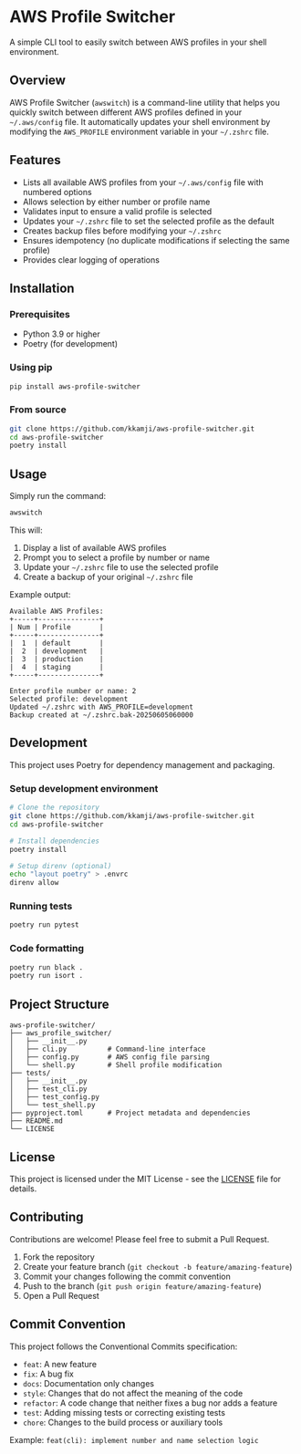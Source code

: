 # AWS Profile Switcher

A simple CLI tool to easily switch between AWS profiles in your shell environment.

## Overview

AWS Profile Switcher (`awswitch`) is a command-line utility that helps you quickly switch between different AWS profiles defined in your `~/.aws/config` file. It automatically updates your shell environment by modifying the `AWS_PROFILE` environment variable in your `~/.zshrc` file.

## Features

- Lists all available AWS profiles from your `~/.aws/config` file with numbered options
- Allows selection by either number or profile name
- Validates input to ensure a valid profile is selected
- Updates your `~/.zshrc` file to set the selected profile as the default
- Creates backup files before modifying your `~/.zshrc`
- Ensures idempotency (no duplicate modifications if selecting the same profile)
- Provides clear logging of operations

## Installation

### Prerequisites

- Python 3.9 or higher
- Poetry (for development)

### Using pip

```bash
pip install aws-profile-switcher
```

### From source

```bash
git clone https://github.com/kkamji/aws-profile-switcher.git
cd aws-profile-switcher
poetry install
```

## Usage

Simply run the command:

```bash
awswitch
```

This will:
1. Display a list of available AWS profiles
2. Prompt you to select a profile by number or name
3. Update your `~/.zshrc` file to use the selected profile
4. Create a backup of your original `~/.zshrc` file

Example output:
```
Available AWS Profiles:
+-----+---------------+
| Num | Profile       |
+-----+---------------+
|  1  | default       |
|  2  | development   |
|  3  | production    |
|  4  | staging       |
+-----+---------------+

Enter profile number or name: 2
Selected profile: development
Updated ~/.zshrc with AWS_PROFILE=development
Backup created at ~/.zshrc.bak-20250605060000
```

## Development

This project uses Poetry for dependency management and packaging.

### Setup development environment

```bash
# Clone the repository
git clone https://github.com/kkamji/aws-profile-switcher.git
cd aws-profile-switcher

# Install dependencies
poetry install

# Setup direnv (optional)
echo "layout poetry" > .envrc
direnv allow
```

### Running tests

```bash
poetry run pytest
```

### Code formatting

```bash
poetry run black .
poetry run isort .
```

## Project Structure

```
aws-profile-switcher/
├── aws_profile_switcher/
│   ├── __init__.py
│   ├── cli.py          # Command-line interface
│   ├── config.py       # AWS config file parsing
│   └── shell.py        # Shell profile modification
├── tests/
│   ├── __init__.py
│   ├── test_cli.py
│   ├── test_config.py
│   └── test_shell.py
├── pyproject.toml      # Project metadata and dependencies
├── README.md
└── LICENSE
```

## License

This project is licensed under the MIT License - see the [LICENSE](LICENSE) file for details.

## Contributing

Contributions are welcome! Please feel free to submit a Pull Request.

1. Fork the repository
2. Create your feature branch (`git checkout -b feature/amazing-feature`)
3. Commit your changes following the commit convention
4. Push to the branch (`git push origin feature/amazing-feature`)
5. Open a Pull Request

## Commit Convention

This project follows the Conventional Commits specification:

- `feat`: A new feature
- `fix`: A bug fix
- `docs`: Documentation only changes
- `style`: Changes that do not affect the meaning of the code
- `refactor`: A code change that neither fixes a bug nor adds a feature
- `test`: Adding missing tests or correcting existing tests
- `chore`: Changes to the build process or auxiliary tools

Example: `feat(cli): implement number and name selection logic`
